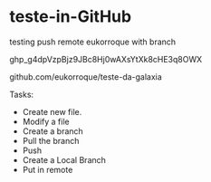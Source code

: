 # teste-in-GitHub
testing push remote eukorroque with branch

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

github.com/eukorroque/teste-da-galaxia

Tasks:

 - Create new file.
- Modify a file
- Create a branch
- Pull the branch
- Push 
- Create a Local Branch
- Put in remote
